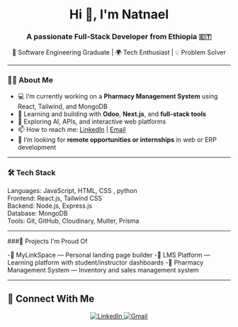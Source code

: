 <h1 align="center">Hi 👋, I'm Natnael</h1>
<h3 align="center">A passionate Full-Stack Developer from Ethiopia 🇪🇹</h3>

<p align="center">
  🚀 Software Engineering Graduate | 🌍 Tech Enthusiast | 💡 Problem Solver
</p>

---

### 👨‍💻 About Me

- 💻 I’m currently working on a **Pharmacy Management System** using React, Tailwind, and MongoDB  
- 🌱 Learning and building with **Odoo**, **Next.js**, and **full-stack tools**
- 🧠 Exploring AI, APIs, and interactive web platforms
- 📫 How to reach me: [LinkedIn](https://www.linkedin.com/in/natnael-yonas) | [Email](yonasnatnael122@gmail.com)  
- 🧳 I’m looking for **remote opportunities or internships** in web or ERP development  

---

### 🛠️ Tech Stack

Languages:   JavaScript, HTML, CSS , python  
Frontend:    React.js, Tailwind CSS  
Backend:     Node.js, Express.js  
Database:    MongoDB  
Tools:       Git, GitHub, Cloudinary, Multer, Prisma

---

###🚀 Projects I'm Proud Of

-🎯 MyLinkSpace — Personal landing page builder
-📘 LMS Platform — Learning platform with student/instructor dashboards
-🧪 Pharmacy Management System — Inventory and sales management system

---

## 🔗 Connect With Me

<p align="center">
  <a href="https://www.linkedin.com/in/natnael-yonas" target="_blank">
    <img alt="LinkedIn" src="https://img.shields.io/badge/LinkedIn-blue?style=flat-square&logo=linkedin">
  </a>
  <a href="mailto:yonasnatnael122@gmail.com">
    <img alt="Gmail" src="https://img.shields.io/badge/Gmail-red?style=flat-square&logo=gmail&logoColor=white">
  </a>
</p>
